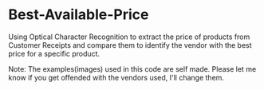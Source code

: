 # Best-Available-Price
Using Optical Character Recognition to extract the price of products from Customer Receipts and compare them to identify the vendor with the best price for a specific product.

Note: The examples(images) used in this code are self made. Please let me know if you get offended with the vendors used, I'll change them.  
